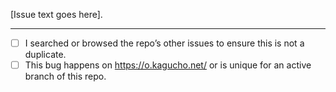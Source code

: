 [Issue text goes here].

* * * *

- [ ] I searched or browsed the repo’s other issues to ensure this is not a duplicate.
- [ ] This bug happens on https://o.kagucho.net/ or is unique for an active branch of this repo.
